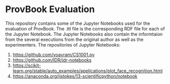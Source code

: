# ProvBook Evaluation
This repository contains some of the Jupyter Notebooks used for the evaluation of ProvBook. The .ttl file is the corresponding RDF file for each of the Jupyter Notebook.
The Jupyter Notebooks also contain the informtaion from the several executions from the original author as well as the experimenters.
The repositories of Jupyter Notebooks:
1. https://github.com/yoavram/CS1001.py
2. https://github.com/IDR/idr-notebooks
3. https://scikit-learn.org/stable/auto_examples/applications/plot_face_recognition.html
4. https://anaconda.org/ijstokes/13-scientificpython/notebook
